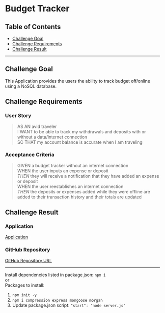 # Budget Tracker

## Table of Contents
* [Challenge Goal](#challenge-goal)
* [Challenge Requirements](#challenge-requirements)
* [Challenge Result](#challenge-result)
---

## Challenge Goal
This Application provides the users the ability to track budget off/online using a NoSQL database.

## Challenge Requirements

### User Story
>AS AN avid traveler <br>
I WANT to be able to track my withdrawals and deposits with or without a data/internet connection <br>
SO THAT my account balance is accurate when I am traveling  <br>

### Acceptance Criteria
>GIVEN a budget tracker without an internet connection <br>
WHEN the user inputs an expense or deposit <br>
*THEN* they will receive a notification that they have added an expense or deposit <br>
WHEN the user reestablishes an internet connection <br>
*THEN* the deposits or expenses added while they were offline are added to their transaction history and their totals are updated <br>


## Challenge Result

### Application
[Application](Heroku?)

### GitHub Repository
[GitHub Repository URL](https://github.com/marioessig/budget-tracker)

---
Install dependencies listed in package.json: `npm i` <br>
or <br>
Packages to install:
1. `npm init -y`
2. `npm i compression express mongoose morgan`
3. Update package.json script: `"start": "node server.js"`